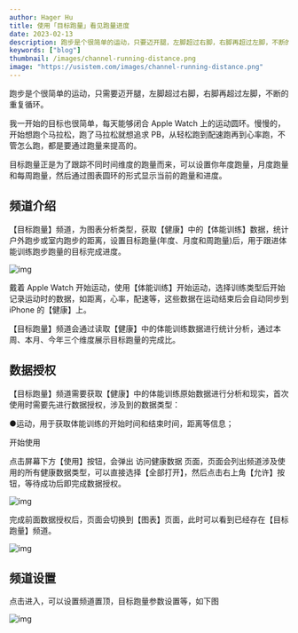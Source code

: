 ```yaml
---
author: Hager Hu
title: 使用「目标跑量」看见跑量进度
date: 2023-02-13
description: 跑步是个很简单的运动，只要迈开腿，左脚超过右脚，右脚再超过左脚，不断的反复循环就是了。我一开始的目标也很简单，每天能够闭合 Apple Watch 上的运动圆环。
keywords: ["blog"]
thumbnail: /images/channel-running-distance.png
image: "https://usistem.com/images/channel-running-distance.png"
---
```


跑步是个很简单的运动，只需要迈开腿，左脚超过右脚，右脚再超过左脚，不断的重复循环。

我一开始的目标也很简单，每天能够闭合 Apple Watch 上的运动圆环。慢慢的，开始想跑个马拉松，跑了马拉松就想追求 PB，从轻松跑到配速跑再到心率跑，不管怎么跑，都是要通过跑量来提高的。

目标跑量正是为了跟踪不同时间维度的跑量而来，可以设置你年度跑量，月度跑量和每周跑量，然后通过图表圆环的形式显示当前的跑量和进度。

## 频道介绍 

【目标跑量】频道，为图表分析类型，获取【健康】中的【体能训练】数据，统计户外跑步或室内跑步的距离，设置目标跑量(年度、月度和周跑量)后，用于跟进体能训练跑步跑量的目标完成进度。

![img](https://cdn.nlark.com/yuque/0/2023/jpeg/177619/1676274387905-7e675cfa-156e-4d20-b00e-cf39e401dd8c.jpeg?x-oss-process=image%2Fresize%2Cw_1170%2Climit_0%2Finterlace%2C1)

戴着 Apple Watch 开始运动，使用【体能训练】开始运动，选择训练类型后开始记录运动时的数据，如距离，心率，配速等，这些数据在运动结束后会自动同步到 iPhone 的【健康】上。

【目标跑量】频道会通过读取【健康】中的体能训练数据进行统计分析，通过本周、本月、今年三个维度展示目标跑量的完成比。

## 数据授权 

【目标跑量】频道需要获取【健康】中的体能训练原始数据进行分析和现实，首次使用时需要先进行数据授权，涉及到的数据类型：

●运动，用于获取体能训练的开始时间和结束时间，距离等信息；

 开始使用 

点击屏幕下方【使用】按钮，会弹出 访问健康数据 页面，页面会列出频道涉及使用的所有健康数据类型，可以直接选择【全部打开】，然后点击右上角【允许】按钮，等待成功后即完成数据授权。

![img](https://cdn.nlark.com/yuque/0/2023/jpeg/177619/1676274387844-bc9213ec-1dc5-4719-b808-a72ef0bd8573.jpeg?x-oss-process=image%2Fresize%2Cw_816%2Climit_0%2Finterlace%2C1)



完成前面数据授权后，页面会切换到【图表】页面，此时可以看到已经存在【目标跑量】频道。

![img](https://cdn.nlark.com/yuque/0/2023/jpeg/177619/1676274387898-e4bf29a3-0baf-4cd7-86a1-d3d8a42f079d.jpeg?x-oss-process=image%2Fresize%2Cw_1170%2Climit_0%2Finterlace%2C1)



## 频道设置 

点击进入，可以设置频道置顶，目标跑量参数设置等，如下图

![img](https://cdn.nlark.com/yuque/0/2023/jpeg/177619/1676274387883-51d0f6fb-cfa5-40fe-adaf-83b7772a3997.jpeg?x-oss-process=image%2Fresize%2Cw_1170%2Climit_0%2Finterlace%2C1)
